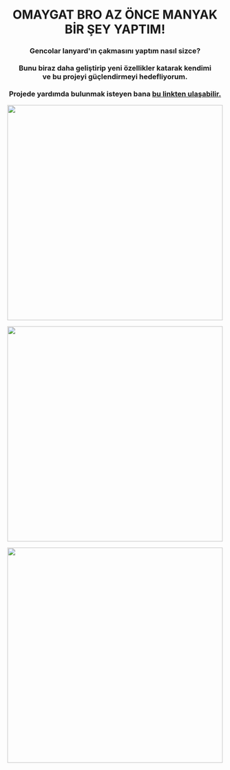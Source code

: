 <h1 align="center">OMAYGAT BRO AZ ÖNCE MANYAK BİR ŞEY YAPTIM!</h1>

<h3 align="center">
  Gencolar lanyard'ın çakmasını yaptım nasıl sizce? <br>
  <br>
  Bunu biraz daha geliştirip yeni özellikler katarak kendimi <br>
  ve bu projeyi güçlendirmeyi hedefliyorum. <br>
  <br>
  Projede yardımda bulunmak isteyen bana <a href="">bu linkten ulaşabilir.</a>
</h3>

<p align="center">
  <img width="500" src="https://discord-profile-preview.teatoneice.repl.co/587564522009788426" />
</p>

<p align="center">
  <img width="500" src="https://discord-profile-preview.teatoneice.repl.co/587564522009788426?theme=light" />
</p>

<p align="center">
  <img width="500" src="https://discord-profile-preview.teatoneice.repl.co/587564522009788426?theme=dark" />
</p>

